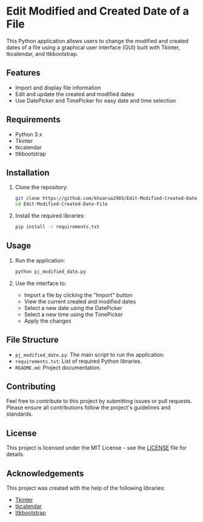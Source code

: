 # Edit Modified and Created Date of a File

This Python application allows users to change the modified and created dates of a file using a graphical user interface (GUI) built with Tkinter, tkcalendar, and ttkbootstrap.

## Features

- Import and display file information
- Edit and update the created and modified dates
- Use DatePicker and TimePicker for easy date and time selection

## Requirements

- Python 3.x
- Tkinter
- tkcalendar
- ttkbootstrap

## Installation

1. Clone the repository:

    ```bash
    git clone https://github.com/khoarua2903/Edit-Modified-Created-Date-File.git
    cd Edit-Modified-Created-Date-File
    ```

2. Install the required libraries:

    ```bash
    pip install -r requirements.txt
    ```

## Usage

1. Run the application:

    ```bash
    python pj_modified_date.py
    ```

2. Use the interface to:
    - Import a file by clicking the "Import" button
    - View the current created and modified dates
    - Select a new date using the DatePicker
    - Select a new time using the TimePicker
    - Apply the changes

## File Structure

- `pj_modified_date.py`: The main script to run the application.
- `requirements.txt`: List of required Python libraries.
- `README.md`: Project documentation.

## Contributing

Feel free to contribute to this project by submitting issues or pull requests. Please ensure all contributions follow the project's guidelines and standards.

## License

This project is licensed under the MIT License - see the [LICENSE](LICENSE) file for details.

## Acknowledgements

This project was created with the help of the following libraries:
- [Tkinter](https://docs.python.org/3/library/tkinter.html)
- [tkcalendar](https://pypi.org/project/tkcalendar/)
- [ttkbootstrap](https://pypi.org/project/ttkbootstrap/)

